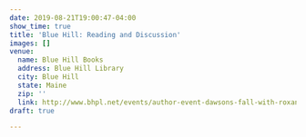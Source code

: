 ```yaml
---
date: 2019-08-21T19:00:47-04:00
show_time: true
title: 'Blue Hill: Reading and Discussion'
images: []
venue:
  name: Blue Hill Books
  address: Blue Hill Library
  city: Blue Hill
  state: Maine
  zip: ''
  link: http://www.bhpl.net/events/author-event-dawsons-fall-with-roxana-robinson/
draft: true

---
```

